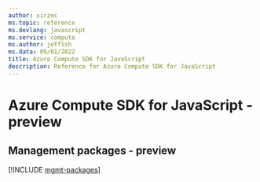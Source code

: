 ```yaml
---
author: xirzec
ms.topic: reference
ms.devlang: javascript
ms.service: compute
ms.author: jeffish
ms.data: 09/01/2022
title: Azure Compute SDK for JavaScript
description: Reference for Azure Compute SDK for JavaScript
---
```

# Azure Compute SDK for JavaScript - preview

## Management packages - preview
[!INCLUDE [mgmt-packages](compute-mgmt-index.md)]